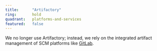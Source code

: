 ```yaml
---
title:      "Artifactory"
ring:       hold
quadrant:   platforms-and-services
featured:   false
---
```


We no longer use Artifactory; instead, we rely on the integrated artifact management of SCM platforms like [GitLab](https://gitlab.org).
